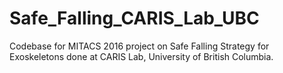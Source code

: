 # Safe_Falling_CARIS_Lab_UBC

Codebase for MITACS 2016 project on Safe Falling Strategy for Exoskeletons done at CARIS Lab, University of British Columbia.
